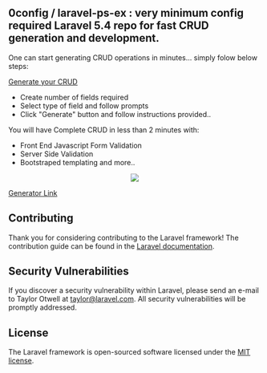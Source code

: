<h2><b>0config / laravel-ps-ex </b> : very minimum config required Laravel 5.4 repo for fast CRUD generation and development.</h2>
<p> One can start generating CRUD operations in minutes... simply folow below steps:</p>

[Generate your CRUD](http://dry-project.lateraljs.org/laravel_gen/)

- Create number of fields required
- Select type of field and follow prompts
- Click "Generate" button  and follow instructions provided..

You will have Complete CRUD in less than 2 minutes with:
- Front End Javascript Form Validation
- Server Side Validation
- Bootstraped templating and more..




<p align="center"><img src="https://laravel.com/assets/img/components/logo-laravel.svg"></p>



[Generator Link](http://dry-project.lateraljs.org/laravel_gen/)




## Contributing

Thank you for considering contributing to the Laravel framework! The contribution guide can be found in the [Laravel documentation](http://laravel.com/docs/contributions).

## Security Vulnerabilities

If you discover a security vulnerability within Laravel, please send an e-mail to Taylor Otwell at taylor@laravel.com. All security vulnerabilities will be promptly addressed.

## License

The Laravel framework is open-sourced software licensed under the [MIT license](http://opensource.org/licenses/MIT).
